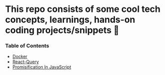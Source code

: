 # This repo consists of some cool tech concepts, learnings, hands-on coding projects/snippets 🚀

### Table of Contents

- [Docker](https://github.com/Abhishek765/Coding-abhi/tree/main/docker-node-app)
- [React-Query](https://github.com/Abhishek765/Coding-abhi/tree/main/react-query-app)
- [Promisification In JavaScript](https://github.com/Abhishek765/Coding-abhi/tree/main/promisification-in-js)
